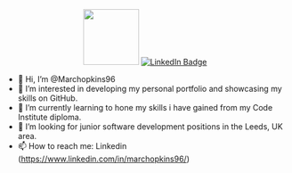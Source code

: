 <div id="header" align="center">
  <img src="https://media.giphy.com/media/M9gbBd9nbDrOTu1Mqx/giphy.gif" width="100"/>
  <a href="your-linkedin-URL">
    <img src="https://img.shields.io/badge/LinkedIn-blue?style=for-the-badge&logo=linkedin&logoColor=white" alt="LinkedIn Badge"/>
  </a>
</div>

- 👋 Hi, I’m @Marchopkins96
- 👀 I’m interested in developing my personal portfolio and showcasing my skills on GitHub.
- 🌱 I’m currently learning to hone my skills i have gained from my Code Institute diploma.
- 💞️ I’m looking for junior software development positions in the Leeds, UK area.
- 📫 How to reach me: Linkedin (https://www.linkedin.com/in/marchopkins96/)


<!---
Marchopkins96/Marchopkins96 is a ✨ special ✨ repository because its `README.md` (this file) appears on your GitHub profile.
You can click the Preview link to take a look at your changes.
--->
